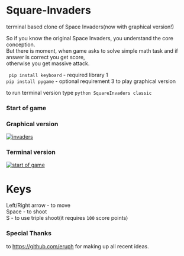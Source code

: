 # Square-Invaders
terminal based clone of Space Invaders(now with graphical version!)

So if you know the original Space Invaders, you understand the core conception.<br>
But there is moment, when game asks to solve simple math task and if answer is correct you get score,<br>
otherwise you get massive attack.

``` pip install keyboard``` - required library 1<br>
``` pip install pygame ``` - optional requirement 3 to play graphical version<br>

to run terminal version type ```python SquareInvaders classic```

### Start of game

### Graphical version
<a href="https://ibb.co/rfbWwGs"><img src="https://i.ibb.co/7Ng91J4/invaders.jpg" alt="invaders" border="0"></a><br />

### Terminal version
<a href="https://imgbb.com/"><img src="https://i.ibb.co/wN9s0LK/SQ1.png" alt="start of game" border="0"></a>

# Keys
Left/Right arrow - to move<br>
Space - to shoot<br>
S - to use triple shoot(it requires ```100``` score points)<br>

### Special Thanks
to https://github.com/eruph for making up all recent ideas.

